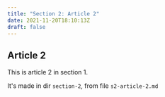 ```yaml
---
title: "Section 2: Article 2"
date: 2021-11-20T18:10:13Z
draft: false
---
```


## Article 2

This is article 2 in section 1.

It's made in dir `section-2`, from file `s2-article-2.md`
